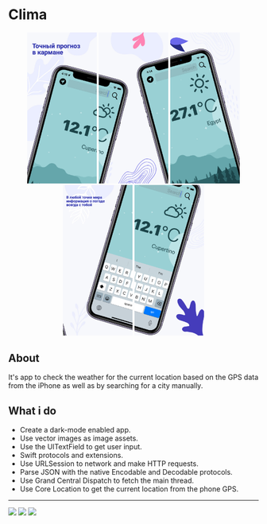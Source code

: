 #  Clima

<p align="center">
<img src="https://github.com/Bokhulenkov/Clima/blob/main/Images/image1.png" width="140" /> 
<img src="https://github.com/Bokhulenkov/Clima/blob/main/Images/image2.png" width="140" />  
<img src="https://github.com/Bokhulenkov/Clima/blob/main/Images/image3.png" width="140" /> 
<img src="https://github.com/Bokhulenkov/Clima/blob/main/Images/image4.png" width="140" /> 
<img src="https://github.com/Bokhulenkov/Clima/blob/main/Images/image5.png" width="140" /> 
</p>

## About

It's app to check the weather for the current location based on the GPS data from the iPhone as well as by searching for a city manually. 

## What i do

* Create a dark-mode enabled app.
* Use vector images as image assets.
* Use the UITextField to get user input. 
* Swift protocols and extensions. 
* Use URLSession to network and make HTTP requests.
* Parse JSON with the native Encodable and Decodable protocols. 
* Use Grand Central Dispatch to fetch the main thread.
* Use Core Location to get the current location from the phone GPS. 

____
<p align="left">
<img src="https://img.shields.io/badge/Xcode_14.2%20-blue%20?label=Swift&color=blue" />
<img src="https://img.shields.io/badge/13-brightgreen%20?style=flat&label=iOS&labelColor=orange" />
<img src="https://img.shields.io/badge/UIKit-violet?style=flat" />
</p>
